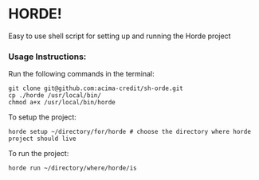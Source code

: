 # HORDE!
Easy to use shell script for setting up and running the Horde project

### Usage Instructions:
Run the following commands in the terminal:
```
git clone git@github.com:acima-credit/sh-orde.git
cp ./horde /usr/local/bin/ 
chmod a+x /usr/local/bin/horde
```
To setup the project:
```
horde setup ~/directory/for/horde # choose the directory where horde project should live
```
To run the project:
```
horde run ~/directory/where/horde/is
```
